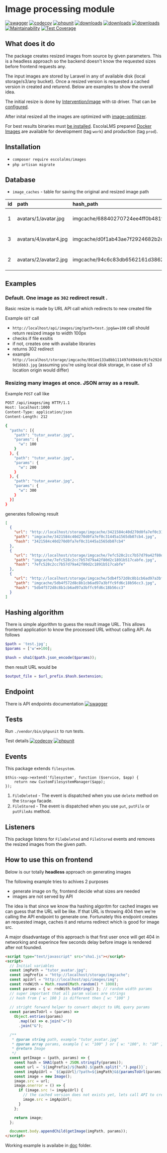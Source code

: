 # Image processing module

[![swagger](https://img.shields.io/badge/documentation-swagger-green)](https://escolalms.github.io/Images/)
[![codecov](https://codecov.io/gh/EscolaLMS/Images/branch/main/graph/badge.svg?token=NRAN4R8AGZ)](https://codecov.io/gh/EscolaLMS/Images)
[![phpunit](https://github.com/EscolaLMS/Images/actions/workflows/test.yml/badge.svg)](https://github.com/EscolaLMS/Courses/actions/workflows/test.yml)
[![downloads](https://img.shields.io/packagist/dt/escolalms/images)](https://packagist.org/packages/escolalms/images)
[![downloads](https://img.shields.io/packagist/v/escolalms/images)](https://packagist.org/packages/escolalms/images)
[![downloads](https://img.shields.io/packagist/l/escolalms/images)](https://packagist.org/packages/escolalms/images)
[![Maintainability](https://api.codeclimate.com/v1/badges/7dfeae0462e3599797bf/maintainability)](https://codeclimate.com/github/EscolaLMS/Images/maintainability)
[![Test Coverage](https://api.codeclimate.com/v1/badges/7dfeae0462e3599797bf/test_coverage)](https://codeclimate.com/github/EscolaLMS/Images/test_coverage)

## What does it do

The package creates resized images from source by given parameters. This is a headless approach so the backend doesn't know the requested sizes before frontend requests any.

The input images are stored by Laravel in any of available disk (local storage/s3/any bucket). Once a resized version is requested a cached version in created and returend. Below are examples to show the overall idea.

The initial resize is done by [Intervention/image](https://github.com/Intervention/image) with `GD` driver. That can be [configured](http://image.intervention.io/getting_started/configuration).

After inital resized all the images are optimized with [image-optimizer](https://packagist.org/packages/spatie/image-optimizer).

For best results binaries must [be installed](https://github.com/spatie/image-optimizer#optimization-tools). EscolaLMS prepared [Docker Images](https://hub.docker.com/r/escolalms/php) are available for development (tag `work`) and production (tag `prod`).

## Installation

- `composer require escolalms/images`
- `php artisan migrate`

## Database

- `image_caches` - table for saving the original and resized image path

| id | path | hash\_path | created\_at | updated\_at |
| :--- | :--- | :--- | :--- | :--- |
| 1 | avatars/1/avatar.jpg | imgcache/68840270724ee4ff0b481f4fbd2299e13dfe2447.jpg | 2022-05-05 11:29:04 | 2022-05-05 11:29:04 |
| 3 | avatars/4/avatar4.jpg | imgcache/d0f1ab43ae7f2924682b2ce734a24fa7066a8ea7.jpg | 2022-05-05 11:30:49 | 2022-05-05 11:30:49 |
| 2 | avatars/2/avatar2.jpg | imgcache/94c6c83db6562161d38620a74e4e07fb3d9e39ed.jpg | 2022-05-05 11:30:39 | 2022-05-05 11:30:39 |

## Examples

### Default. One image as `302` redirect result .

Basic resize is made by URL API call which redirects to new created file

Example `GET` call

- `http://localhost/api/images/img?path=test.jpg&w=100` call should return resized image to width 100px
- checks if file exsitis
- if not, creates one with availabe libraries
- returns 302 redirect
- example `http://localhost/storage/imgcache/891ee133a8bb111497d494d4c91fe292d9d16bb3.jpg` (assuming you're using local disk storage, in case of s3 location origin would differ)

### Resizing many images at once. JSON array as a result.

Example `POST` call like

```bash
POST /api/images/img HTTP/1.1
Host: localhost:1000
Content-Type: application/json
Content-Length: 212

{
  "paths": [{
    "path": "tutor_avatar.jpg",
    "params": {
      "w": 100
    }
  }, {
    "path": "tutor_avatar.jpg",
    "params": {
      "w": 200
    }
  }, {
    "path": "tutor_avatar.jpg",
    "params": {
      "w": 300
    }
  }]
} 
```

generates following result

```json
[
  {
    "url": "http://localhost/storage/imgcache/3421584c40d270d0fa7ef0c31445a1565db07cb4.jpg",
    "path": "imgcache/3421584c40d270d0fa7ef0c31445a1565db07cb4.jpg",
    "hash": "3421584c40d270d0fa7ef0c31445a1565db07cb4"
  },
  {
    "url": "http://localhost/storage/imgcache/7efc528c2cc7b57d79a42f80d2c1891b517cabfe.jpg",
    "path": "imgcache/7efc528c2cc7b57d79a42f80d2c1891b517cabfe.jpg",
    "hash": "7efc528c2cc7b57d79a42f80d2c1891b517cabfe"
  },
  {
    "url": "http://localhost/storage/imgcache/5db4f572d8c8b1cb6ad97a3bffc9fd6c18b56cc3.jpg",
    "path": "imgcache/5db4f572d8c8b1cb6ad97a3bffc9fd6c18b56cc3.jpg",
    "hash": "5db4f572d8c8b1cb6ad97a3bffc9fd6c18b56cc3"
  }
] 
```

## Hashing algorithm

There is simple algorithm to guess the result image URL. This allows frontend application to know the processed URL without calling API. As follows

```php 
$path = 'test.jpg';
$params = ['w'=>100];

$hash = sha1($path.json_encode($params));
```

then result URL would be

```php
$output_file = $url_prefix.$hash.$extension;
```

## Endpoint

There is API endpoints documentation [![swagger](https://img.shields.io/badge/documentation-swagger-green)](https://escolalms.github.io/Images/)

## Tests

Run `./vendor/bin/phpunit` to run tests.

Test details
[![codecov](https://codecov.io/gh/EscolaLMS/Images/branch/main/graph/badge.svg?token=NRAN4R8AGZ)](https://codecov.io/gh/EscolaLMS/Images)
[![phpunit](https://github.com/EscolaLMS/Images/actions/workflows/test.yml/badge.svg)](https://github.com/EscolaLMS/Courses/actions/workflows/test.yml)

## Events

This package extends `filesystem`.

```
$this->app->extend('filesystem', function ($service, $app) {
    return new CustomFilesystemManager($app);
});
```

1. `FileDeleted` - The event is dispatched when you use `delete` method on the `Storage` facade.
2. `FileStored` - The event is dispatched when you use `put`, `putFile` or `putFileAs` method.

## Listeners

This package listens for `FileDeleted` and `FileStored` events and removes the resized images from the given path.

## How to use this on frontend

Below is our totally **headless** approach on generating images

The following example tries to achives 2 purposes
- generate image on fly, frontend decide what sizes are needed
- images are not served by API

The idea is that since we know tha hashing algoritm for cached images we can guess that the URL will be like.
If that URL is throwing 404 then we're calling the API endpoint to generate one.
Fortunately this endpoint creates an requested image, caches it and returns redirect which is good for image src.

A major disadvantage of this approach is that first user once will get 404 in networking and experince few seconds delay before image is rendered after not founded.

```html
<script type="text/javascript" src="sha1.js"></script>
<script>
  // Initial variables 
  const imgPath = "tutor_avatar.jpg";
  const imgPrefix = "http://localhost/storage/imgcache";
  const apiUrl = "http://localhost/api/images/img";
  const rndWith = Math.round(Math.random() * 1000);
  const params = { w: rndWith.toString() }; // random width params
  // super important that all param values are strings 
  // hash from { w: 100 } is different then { w: "100" }
			
  // stright forward helper to convert obejct to URL query params 
  const paramsToUrl = (params) =>
    Object.entries(params)
      .map((e) => e.join("="))
      .join("&");

  /** 
   * @param string path, example "tutor_avatar.jpg"
   * @param array params, example { w: "100" } or { w: "100", h: "10" }
   * @return Image 
   */ 
  const getImage = (path, params) => {
    const hash = SHA1(path + JSON.stringify(params));
    const url = `${imgPrefix}/${hash}.${path.split(".").pop()}`;
    const imgApiUrl = `${apiUrl}/?path=${imgPath}&${paramsToUrl(params)}`;
    const image = new Image();
    image.src = url;
    image.onerror = () => {
      if (image.src != imgApiUrl) {
        // the cached version does not exists yet, lets call API to create one and redirect.
        image.src = imgApiUrl;
      }
    };

    return image;
  };

  document.body.appendChild(getImage(imgPath, params));
</script> 
```

Working example is availabe in [doc](https://github.com/EscolaLMS/Images/tree/main/doc) folder.
